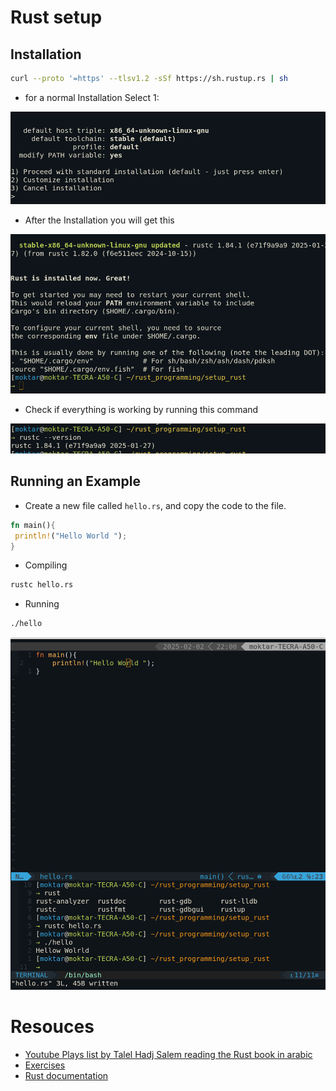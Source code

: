 # Rust setup 
## Installation 
```bash
curl --proto '=https' --tlsv1.2 -sSf https://sh.rustup.rs | sh
```
- for a normal Installation Select 1: 

![img](docs/img1.png)

- After the Installation you will get this 

![img](./docs/img2.png)

- Check if everything is working by running this command 

![img](./docs/img.png)

## Running an Example 
- Create a new file called `hello.rs`, and copy the code to the file. 
```rs
fn main(){
 println!("Hello World "); 
}
```
- Compiling 
```bash
rustc hello.rs 
```
- Running 
```bash
./hello 
```

![img](./docs/img3.png)
# Resouces 
- [Youtube Plays list by Talel Hadj Salem reading the Rust book in arabic](https://youtube.com/playlist?list=PLNpnO_Q_GAdSJYAj4cwViEewEOtnpHDBb&si=Gcd8Rv36deS4h8Ag)
- [Exercises](https://github.com/rust-lang/rustlings/tree/main/exercises)
- [Rust documentation](https://doc.rust-lang.org/rust-by-example/index.html)
